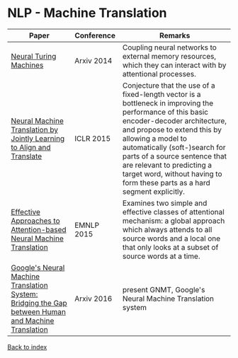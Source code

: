 # NLP - Machine Translation
|Paper|Conference|Remarks
|--|--|--|
|[Neural Turing Machines](https://arxiv.org/pdf/1410.5401)|Arxiv 2014|Coupling neural networks to external memory resources, which they can interact with by attentional processes.|
|[Neural Machine Translation by Jointly Learning to Align and Translate](https://arxiv.org/pdf/1409.0473)|ICLR 2015|Conjecture that the use of a fixed-length vector is a bottleneck in improving the performance of this basic encoder-decoder architecture, and propose to extend this by allowing a model to automatically (soft-)search for parts of a source sentence that are relevant to predicting a target word, without having to form these parts as a hard segment explicitly.|
|[Effective Approaches to Attention-based Neural Machine Translation](https://arxiv.org/pdf/1508.04025)|EMNLP 2015|Examines two simple and effective classes of attentional mechanism: a global approach which always attends to all source words and a local one that only looks at a subset of source words at a time.|
|[Google's Neural Machine Translation System: Bridging the Gap between Human and Machine Translation](https://arxiv.org/pdf/1609.08144)|Arxiv 2016|present GNMT, Google's Neural Machine Translation system|


[Back to index](../README.md)

<!--stackedit_data:
eyJoaXN0b3J5IjpbLTIwMjM2NDQzODcsMjEyNDUwODA5OSwtMT
E3ODEzNTYxMiw3NzU5MzQ1ODFdfQ==
-->